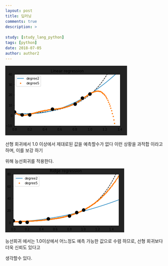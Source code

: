 ```yaml
---
layout: post
title: 딥러닝
comments: true
description: >
  
study: [study_lang_python]
tags: [python]
date: 2018-07-05
author: author2
---
```






![image-20180705153549332](../../assets/img/post/image-20180705153549332.png)

선형 회귀에서 1.0 이상에서 제대로된 값을 예측할수가 없다 이런 상황을 과적합 이라고 하며, 이를 보강 하기

위해 능선회귀를 적용한다.

![image-20180705153711886](../../assets/img/post/image-20180705153711886.png)

능선회귀 에서는 1.0이상에서 어느정도 예측 가능한 값으로 수렴 하므로, 선형 회귀보다 더욱 신뢰도 있다고

생각할수 있다.